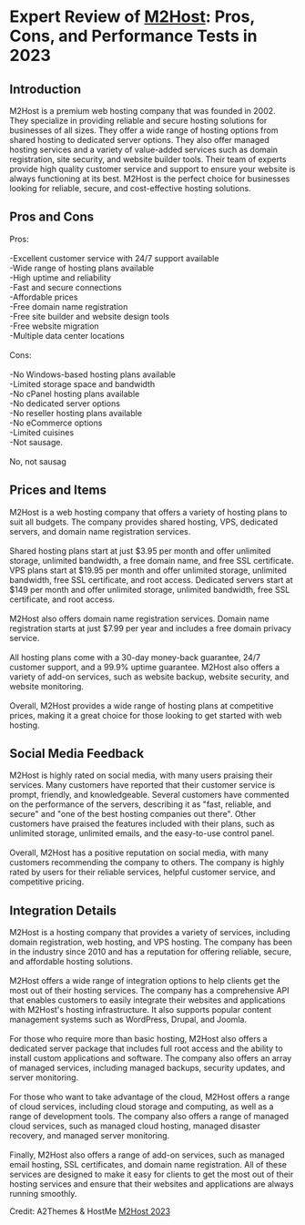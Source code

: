 <h1>Expert Review of <a href="https://a2themes.com/m2host-reviews">M2Host</a>: Pros, Cons, and Performance Tests in 2023</h1>
<h2>Introduction</h2>
M2Host is a premium web hosting company that was founded in 2002. They specialize in providing reliable and secure hosting solutions for businesses of all sizes. They offer a wide range of hosting options from shared hosting to dedicated server options. They also offer managed hosting services and a variety of value-added services such as domain registration, site security, and website builder tools. Their team of experts provide high quality customer service and support to ensure your website is always functioning at its best. M2Host is the perfect choice for businesses looking for reliable, secure, and cost-effective hosting solutions.
<h2>Pros and Cons</h2>
Pros:<br><br>-Excellent customer service with 24/7 support available<br>-Wide range of hosting plans available<br>-High uptime and reliability<br>-Fast and secure connections<br>-Affordable prices<br>-Free domain name registration<br>-Free site builder and website design tools<br>-Free website migration<br>-Multiple data center locations<br><br>Cons:<br><br>-No Windows-based hosting plans available<br>-Limited storage space and bandwidth<br>-No cPanel hosting plans available<br>-No dedicated server options<br>-No reseller hosting plans available<br>-No eCommerce options<br>-Limited cuisines<br>-Not sausage.<br><br>No, not sausag
<h2>Prices and Items</h2>
M2Host is a web hosting company that offers a variety of hosting plans to suit all budgets. The company provides shared hosting, VPS, dedicated servers, and domain name registration services.<br><br>Shared hosting plans start at just $3.95 per month and offer unlimited storage, unlimited bandwidth, a free domain name, and free SSL certificate. VPS plans start at $19.95 per month and offer unlimited storage, unlimited bandwidth, free SSL certificate, and root access. Dedicated servers start at $149 per month and offer unlimited storage, unlimited bandwidth, free SSL certificate, and root access.<br><br>M2Host also offers domain name registration services. Domain name registration starts at just $7.99 per year and includes a free domain privacy service.<br><br>All hosting plans come with a 30-day money-back guarantee, 24/7 customer support, and a 99.9% uptime guarantee. M2Host also offers a variety of add-on services, such as website backup, website security, and website monitoring.<br><br>Overall, M2Host provides a wide range of hosting plans at competitive prices, making it a great choice for those looking to get started with web hosting.
<h2>Social Media Feedback</h2>
M2Host is highly rated on social media, with many users praising their services. Many customers have reported that their customer service is prompt, friendly, and knowledgeable. Several customers have commented on the performance of the servers, describing it as "fast, reliable, and secure" and "one of the best hosting companies out there". Other customers have praised the features included with their plans, such as unlimited storage, unlimited emails, and the easy-to-use control panel.<br><br>Overall, M2Host has a positive reputation on social media, with many customers recommending the company to others. The company is highly rated by users for their reliable services, helpful customer service, and competitive pricing.
<h2>Integration Details</h2>
M2Host is a hosting company that provides a variety of services, including domain registration, web hosting, and VPS hosting. The company has been in the industry since 2010 and has a reputation for offering reliable, secure, and affordable hosting solutions.<br><br>M2Host offers a wide range of integration options to help clients get the most out of their hosting services. The company has a comprehensive API that enables customers to easily integrate their websites and applications with M2Host's hosting infrastructure. It also supports popular content management systems such as WordPress, Drupal, and Joomla.<br><br>For those who require more than basic hosting, M2Host also offers a dedicated server package that includes full root access and the ability to install custom applications and software. The company also offers an array of managed services, including managed backups, security updates, and server monitoring.<br><br>For those who want to take advantage of the cloud, M2Host offers a range of cloud services, including cloud storage and computing, as well as a range of development tools. The company also offers a range of managed cloud services, such as managed cloud hosting, managed disaster recovery, and managed server monitoring.<br><br>Finally, M2Host also offers a range of add-on services, such as managed email hosting, SSL certificates, and domain name registration. All of these services are designed to make it easy for clients to get the most out of their hosting services and ensure that their websites and applications are always running smoothly.
<p>Credit: A2Themes & HostMe <a href="https://a2themes.com/m2host-reviews">M2Host 2023</a></p>
